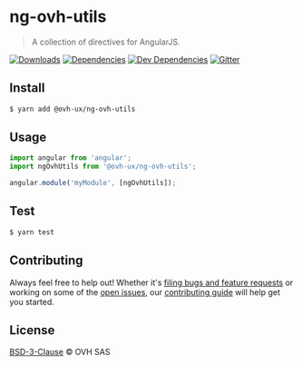 # ng-ovh-utils

> A collection of directives for AngularJS.

[![Downloads](https://badgen.net/npm/dt/@ovh-ux/ng-ovh-utils)](https://npmjs.com/package/@ovh-ux/ng-ovh-utils) [![Dependencies](https://badgen.net/david/dep/ovh-ux/ng-ovh-utils)](https://npmjs.com/package/@ovh-ux/ng-ovh-utils?activeTab=dependencies) [![Dev Dependencies](https://badgen.net/david/dev/ovh-ux/ng-ovh-utils)](https://npmjs.com/package/@ovh-ux/ng-ovh-utils?activeTab=dependencies) [![Gitter](https://badgen.net/badge/gitter/ovh-ux/blue?icon=gitter)](https://gitter.im/ovh/ux)

## Install

```sh
$ yarn add @ovh-ux/ng-ovh-utils
```

## Usage

```js
import angular from 'angular';
import ngOvhUtils from '@ovh-ux/ng-ovh-utils';

angular.module('myModule', [ngOvhUtils]);
```

## Test

```sh
$ yarn test
```

## Contributing

Always feel free to help out! Whether it's [filing bugs and feature requests](https://github.com/ovh-ux/ng-ovh-utils/issues/new) or working on some of the [open issues](https://github.com/ovh-ux/ng-ovh-utils/issues), our [contributing guide](CONTRIBUTING.md) will help get you started.

## License

[BSD-3-Clause](LICENSE) © OVH SAS
